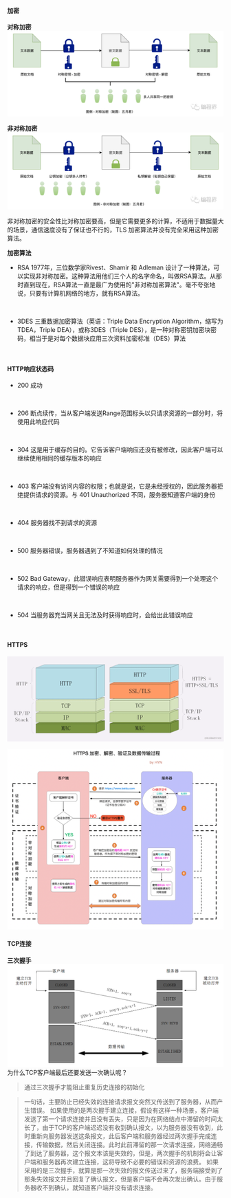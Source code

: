 
#### 加密

**对称加密**
![](images/2023-03-26-00-14-59.png)

**非对称加密**
![](images/2023-03-26-00-15-40.png)

非对称加密的安全性比对称加密要高，但是它需要更多的计算，不适用于数据量大的场景，通信速度没有了保证也不行的，TLS 加密算法并没有完全采用这种加密算法。
<br>

**加密算法**
- RSA
  1977年，三位数学家Rivest、Shamir 和 Adleman 设计了一种算法，可以实现非对称加密。这种算法用他们三个人的名字命名，叫做RSA算法。从那时直到现在，RSA算法一直是最广为使用的"非对称加密算法"。毫不夸张地说，只要有计算机网络的地方，就有RSA算法。
<br>

- 3DES
三重数据加密算法（英语：Triple Data Encryption Algorithm，缩写为TDEA，Triple DEA），或称3DES（Triple DES），是一种对称密钥加密块密码，相当于是对每个数据块应用三次资料加密标准（DES）算法
<br>

#### HTTP响应状态码

- 200 
  成功
<br>  

- 206 
  断点续传，当从客户端发送Range范围标头以只请求资源的一部分时，将使用此响应代码
<br> 

- 304
  这是用于缓存的目的。它告诉客户端响应还没有被修改，因此客户端可以继续使用相同的缓存版本的响应
<br>  

- 403
  客户端没有访问内容的权限；也就是说，它是未经授权的，因此服务器拒绝提供请求的资源。与 401 Unauthorized 不同，服务器知道客户端的身份  
<br>  

- 404 
  服务器找不到请求的资源
<br>  

- 500
  服务器错误，服务器遇到了不知道如何处理的情况
<br>  

- 502
  Bad Gateway，此错误响应表明服务器作为网关需要得到一个处理这个请求的响应，但是得到一个错误的响应
<br>  

- 504
  当服务器充当网关且无法及时获得响应时，会给出此错误响应 
<br>    


#### HTTPS

![](images/2023-03-26-00-37-16.png)

![](images/2023-03-26-00-43-45.png)


#### TCP连接

**三次握手**
![](images/2023-03-26-01-30-29.png)
为什么TCP客户端最后还要发送一次确认呢？
> 通过三次握手才能阻止重复历史连接的初始化

> 一句话，主要防止已经失效的连接请求报文突然又传送到了服务器，从而产生错误。
如果使用的是两次握手建立连接，假设有这样一种场景，客户端发送了第一个请求连接并且没有丢失，只是因为在网络结点中滞留的时间太长了，由于TCP的客户端迟迟没有收到确认报文，以为服务器没有收到，此时重新向服务器发送这条报文，此后客户端和服务器经过两次握手完成连接，传输数据，然后关闭连接。此时此前滞留的那一次请求连接，网络通畅了到达了服务器，这个报文本该是失效的，但是，两次握手的机制将会让客户端和服务器再次建立连接，这将导致不必要的错误和资源的浪费。
如果采用的是三次握手，就算是那一次失效的报文传送过来了，服务端接受到了那条失效报文并且回复了确认报文，但是客户端不会再次发出确认。由于服务器收不到确认，就知道客户端并没有请求连接。
